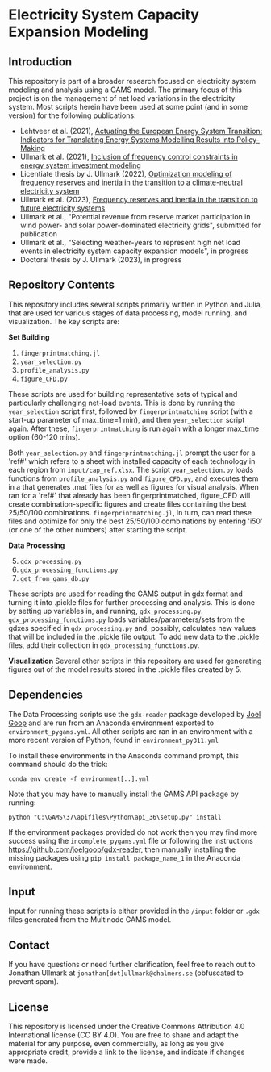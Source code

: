 # Electricity System Capacity Expansion Modeling

## Introduction

This repository is part of a broader research focused on electricity system modeling and analysis using a GAMS model. The primary focus of this project is on the management of net load variations in the electricity system. Most scripts herein have been used at some point (and in some version) for the following publications:  
- Lehtveer et al. (2021), [Actuating the European Energy System Transition: Indicators for Translating Energy Systems Modelling Results into Policy-Making](https://doi.org/10.3389/fenrg.2021.677208)  
- Ullmark et al. (2021), [Inclusion of frequency control constraints in energy system investment modeling](https://doi.org/10.1016/j.renene.2021.03.114)  
- Licentiate thesis by J. Ullmark (2022), [Optimization modeling of frequency reserves and inertia in the transition to a climate-neutral electricity system](https://research.chalmers.se/en/publication/530495)  
- Ullmark et al. (2023), [Frequency reserves and inertia in the transition to future electricity systems](https://doi.org/10.1007/s12667-023-00568-1)  
- Ullmark et al., "Potential revenue from reserve market participation in wind power- and solar power-dominated electricity grids", submitted for publication  
- Ullmark et al., "Selecting weather-years to represent high net load events in electricity system capacity expansion models", in progress
- Doctoral thesis by J. Ullmark (2023), in progress


## Repository Contents

This repository includes several scripts primarily written in Python and Julia, that are used for various stages of data processing, model running, and visualization. The key scripts are:

**Set Building**

1.  `fingerprintmatching.jl`
2.  `year_selection.py`
3.  `profile_analysis.py`
4.  `figure_CFD.py`

These scripts are used for building representative sets of typical and particularly challenging net-load events. This is done by running the `year_selection` script first, followed by `fingerprintmatching` script (with a start-up parameter of max_time=1 min), and then `year_selection` script again. After these, `fingerprintmatching` is run again with a longer max_time option (60-120 mins). 

Both `year_selection.py` and `fingerprintmatching.jl` prompt the user for a 'ref#' which refers to a sheet with installed capacity of each technology in each region from `input/cap_ref.xlsx`. 
The script `year_selection.py` loads functions from `profile_analysis.py` and `figure_CFD.py`, and executes them in a that generates .mat files for as well as figures for visual analysis. When ran for a 'ref#' that already has been fingerprintmatched, figure_CFD will create combination-specific figures and create files containing the best 25/50/100 combinations. `fingerprintmatching.jl`, in turn, can read these files and optimize for only the best 25/50/100 combinations by entering 'i50' (or one of the other numbers) after starting the script.

**Data Processing** 

5.  `gdx_processing.py`
6.  `gdx_processing_functions.py`
7.  `get_from_gams_db.py`

These scripts are used for reading the GAMS output in gdx format and turning it into .pickle files for further processing and analysis. This is done by setting up variables in, and running, `gdx_processing.py`. `gdx_processing_functions.py` loads variables/parameters/sets from the gdxes specified in `gdx_processing.py` and, possibly, calculates new values that will be included in the .pickle file output. To add new data to the .pickle files, add their collection in `gdx_processing_functions.py`.

**Visualization** 
Several other scripts in this repository are used for generating figures out of the model results stored in the .pickle files created by 5.


## Dependencies

The Data Processing scripts use the `gdx-reader` package developed by [Joel Goop](https://github.com/joelgoop/gdx-reader) and are run from an Anaconda environment exported to `environment_pygams.yml`. All other scripts are ran in an environment with a more recent version of Python, found in `environment_py311.yml`

To install these environments in the Anaconda command prompt, this command should do the trick:
```
conda env create -f environment[..].yml
```

Note that you may have to manually install the GAMS API package by running: 
```
python "C:\GAMS\37\apifiles\Python\api_36\setup.py" install
```

If the environment packages provided do not work then you may find more success using the `incomplete_pygams.yml` file or following the instructions https://github.com/joelgoop/gdx-reader, then manually installing the missing packages using `pip install package_name_1` in the Anaconda environment.

## Input 

Input for running these scripts is either provided in the `/input` folder or `.gdx` files generated from the Multinode GAMS model. 

## Contact

If you have questions or need further clarification, feel free to reach out to Jonathan Ullmark at `jonathan[dot]ullmark@chalmers.se` (obfuscated to prevent spam).

## License

This repository is licensed under the Creative Commons Attribution 4.0 International license (CC BY 4.0). You are free to share and adapt the material for any purpose, even commercially, as long as you give appropriate credit, provide a link to the license, and indicate if changes were made.
